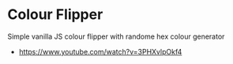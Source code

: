 # Colour Flipper

Simple vanilla JS colour flipper with randome hex colour generator

- https://www.youtube.com/watch?v=3PHXvlpOkf4
